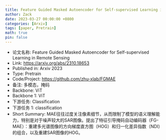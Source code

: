```yaml
---
title: Feature Guided Masked Autoencoder for Self-supervised Learning in Remote Sensing
author: Zack
date: 2023-03-27 00:00:00 +0800
categories: [Arxiv]
tags: [paper, Pretrain]
math: true
pin: false
---
```

- 论文名称: Feature Guided Masked Autoencoder for Self-supervised Learning in Remote Sensing
- Link: https://arxiv.org/abs/2310.18653
- Published in: Arxiv 2023
- Type: Pretrain
- Code/Project: https://github.com/zhu-xlab/FGMAE
- 备注: 多模态，掩码
- Backbone: ViT
- Backbone 1:  ViT
- 下游任务: Classification
- 下游任务 1: classification
- Short Summary: MAE往往过度关注像素细节，从而限制了模型的语义理解能力，特别是对于噪声较大的SAR图像。提出了特征引导掩码自动编码器（FG-MAE）：重建多光谱图像的方向梯度直方图（HOG）和归一化差异指数（NDI）的组合，以及重建SAR图像的HOG。
